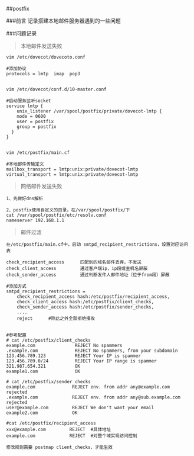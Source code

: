 ##postfix

###前言
记录搭建本地邮件服务器遇到的一些问题

###问题记录

>本地邮件发送失败

	vim /etc/dovecot/dovecoto.conf

	#添加协议
	protocols = lmtp  imap  pop3
	

	vim /etc/dovecot/conf.d/10-master.conf

	#启动服务监听socket
	service lmtp {
	    unix_listener /var/spool/postfix/private/dovecot-lmtp {
	    mode = 0600
	    user = postfix
	    group = postfix
	  }
	}


	vim /etc/postfix/main.cf

	#本地邮件传输定义
	mailbox_transport = lmtp:unix:private/dovecot-lmtp
	virtual_transport = lmtp:unix:private/dovecot-lmtp

>网络邮件发送失败

	1、先做好dns解析

	2、postfix使用自定义的目录，在/var/spool/postfix/下
	cat /var/spool/postfix/etc/resolv.conf
	nameserver 192.168.1.1

>邮件过滤

	在/etc/postfix/main.cf中，启动 smtpd_recipient_restrictions，设置对应访问表

	check_recipient_access		匹配到的域名邮件丢弃，不发送
	check_client_access 		通过客户端ip，ip段或主机名屏蔽
	check_sender_access			通过判断发件人邮件地址（位于from段）屏蔽

	#添加方式
	smtpd_recipient_restrictions =
		check_recipient_access hash:/etc/postfix/recipient_access,
		check_client_access hash:/etc/postfix/client_checks,
		check_sender_access hash:/etc/postfix/sender_checks,
		....
		reject		#除此之外全部拒绝接收


	#参考配置
	# cat /etc/postfix/client_checks
	example.com               REJECT No spammers
	.example.com              REJECT No spammers, from your subdomain
	123.456.789.123           REJECT Your IP is spammer
	123.456.789.0/24          REJECT Your IP range is spammer
	321.987.654.321           OK
	example1.com              OK
	
	# cat /etc/postfix/sender_checks
	example.com              REJECT env. from addr any@example.com rejected
	.example.com             REJECT env. from addr any@sub.example.com rejected
	user@example.com         REJECT We don't want your email
	example2.com             OK
		
	#cat /etc/postfix/recipient_access
	xxx@example.com   		REJECT  #具体地址
	example.com             REJECT  #对整个域实现访问控制

	修改规则需要 postmap client_checks，才能生效

	